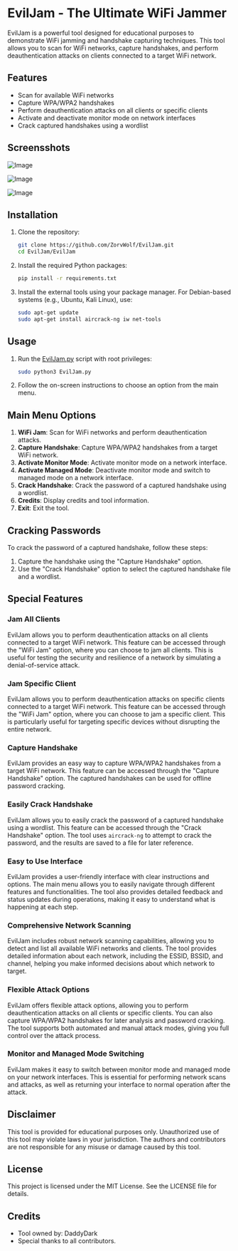 # EvilJam - The Ultimate WiFi Jammer

EvilJam is a powerful tool designed for educational purposes to demonstrate WiFi jamming and handshake capturing techniques. This tool allows you to scan for WiFi networks, capture handshakes, and perform deauthentication attacks on clients connected to a target WiFi network.

## Features

- Scan for available WiFi networks
- Capture WPA/WPA2 handshakes
- Perform deauthentication attacks on all clients or specific clients
- Activate and deactivate monitor mode on network interfaces
- Crack captured handshakes using a wordlist

## Screensshots

![Image](https://github.com/user-attachments/assets/63bbefc6-2577-4fd5-9f2d-687dcb18fcbd)


![Image](https://github.com/user-attachments/assets/505f13a8-876c-45f7-a17d-4d5510142a2f)


![Image](https://github.com/user-attachments/assets/85184077-18c7-4084-b9a2-b8cc4699e814)

## Installation

1. Clone the repository:

    ```sh
    git clone https://github.com/ZorvWolf/EvilJam.git
    cd EvilJam/EvilJam
    ```

2. Install the required Python packages:

    ```sh
    pip install -r requirements.txt
    ```

3. Install the external tools using your package manager. For Debian-based systems (e.g., Ubuntu, Kali Linux), use:

    ```sh
    sudo apt-get update
    sudo apt-get install aircrack-ng iw net-tools
    ```

## Usage

1. Run the [EvilJam.py](http://_vscodecontentref_/0) script with root privileges:

    ```sh
    sudo python3 EvilJam.py
    ```

2. Follow the on-screen instructions to choose an option from the main menu.

## Main Menu Options

1. **WiFi Jam**: Scan for WiFi networks and perform deauthentication attacks.
2. **Capture Handshake**: Capture WPA/WPA2 handshakes from a target WiFi network.
3. **Activate Monitor Mode**: Activate monitor mode on a network interface.
4. **Activate Managed Mode**: Deactivate monitor mode and switch to managed mode on a network interface.
5. **Crack Handshake**: Crack the password of a captured handshake using a wordlist.
6. **Credits**: Display credits and tool information.
7. **Exit**: Exit the tool.



## Cracking Passwords

To crack the password of a captured handshake, follow these steps:

1. Capture the handshake using the "Capture Handshake" option.
2. Use the "Crack Handshake" option to select the captured handshake file and a wordlist.

## Special Features

### Jam All Clients

EvilJam allows you to perform deauthentication attacks on all clients connected to a target WiFi network. This feature can be accessed through the "WiFi Jam" option, where you can choose to jam all clients. This is useful for testing the security and resilience of a network by simulating a denial-of-service attack.

### Jam Specific Client

EvilJam allows you to perform deauthentication attacks on specific clients connected to a target WiFi network. This feature can be accessed through the "WiFi Jam" option, where you can choose to jam a specific client. This is particularly useful for targeting specific devices without disrupting the entire network.

### Capture Handshake

EvilJam provides an easy way to capture WPA/WPA2 handshakes from a target WiFi network. This feature can be accessed through the "Capture Handshake" option. The captured handshakes can be used for offline password cracking.

### Easily Crack Handshake

EvilJam allows you to easily crack the password of a captured handshake using a wordlist. This feature can be accessed through the "Crack Handshake" option. The tool uses `aircrack-ng` to attempt to crack the password, and the results are saved to a file for later reference.

### Easy to Use Interface

EvilJam provides a user-friendly interface with clear instructions and options. The main menu allows you to easily navigate through different features and functionalities. The tool also provides detailed feedback and status updates during operations, making it easy to understand what is happening at each step.

### Comprehensive Network Scanning

EvilJam includes robust network scanning capabilities, allowing you to detect and list all available WiFi networks and clients. The tool provides detailed information about each network, including the ESSID, BSSID, and channel, helping you make informed decisions about which network to target.

### Flexible Attack Options

EvilJam offers flexible attack options, allowing you to perform deauthentication attacks on all clients or specific clients. You can also capture WPA/WPA2 handshakes for later analysis and password cracking. The tool supports both automated and manual attack modes, giving you full control over the attack process.

### Monitor and Managed Mode Switching

EvilJam makes it easy to switch between monitor mode and managed mode on your network interfaces. This is essential for performing network scans and attacks, as well as returning your interface to normal operation after the attack.

## Disclaimer

This tool is provided for educational purposes only. Unauthorized use of this tool may violate laws in your jurisdiction. The authors and contributors are not responsible for any misuse or damage caused by this tool.

## License

This project is licensed under the MIT License. See the LICENSE file for details.

## Credits

- Tool owned by: DaddyDark
- Special thanks to all contributors.
